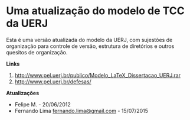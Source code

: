 # Uma atualização do modelo de TCC da UERJ

Esta é uma versão atualizada do modelo da UERJ, com sujestões de organização para
controle de versão, estrutura de diretórios e outros quesitos de organização.

**Links**
1. http://www.pel.uerj.br/publico/Modelo_LaTeX_Dissertacao_UERJ.rar
2. http://www.pel.uerj.br/defesas/

**Atualizações**
- Felipe M. - 20/06/2012
- Fernando Lima <fernando.lima@gmail.com> - 15/07/2015
